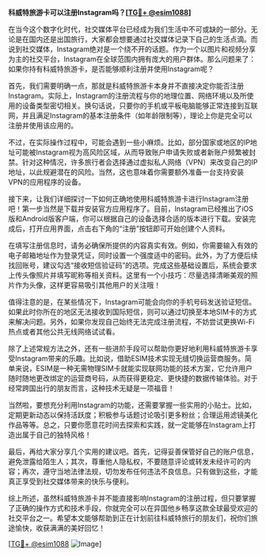 **科威特旅游卡可以注册Instagram吗？[[TG💪+ @esim1088](https://t.me/s/esim1088)]**

在当今这个数字化时代，社交媒体平台已经成为我们生活中不可或缺的一部分。无论是在国内还是出国旅行，大家都会想要通过社交媒体记录下自己的生活点滴。而说到社交媒体，Instagram绝对是一个绕不开的话题。作为一个以图片和视频分享为主的社交平台，Instagram在全球范围内拥有庞大的用户群体。那么问题来了：如果你持有科威特旅游卡，是否能够顺利注册并使用Instagram呢？

首先，我们需要明确一点，那就是科威特旅游卡本身并不直接决定你能否注册Instagram。实际上，Instagram的注册流程与你的地理位置、网络环境以及所使用的设备类型密切相关。换句话说，只要你的手机或平板电脑能够正常连接到互联网，并且满足Instagram的基本注册条件（如年龄限制等），理论上你是完全可以注册并使用该应用的。

不过，在实际操作过程中，可能会遇到一些小麻烦。比如，部分国家或地区的IP地址可能被Instagram视为高风险区域，从而导致账户申请失败或者新账户频繁被封禁。针对这种情况，许多旅行者会选择通过虚拟私人网络（VPN）来改变自己的IP地址，以此规避潜在的风险。当然，这也意味着你需要额外准备一台支持安装VPN的应用程序的设备。

接下来，让我们详细探讨一下如何正确地使用科威特旅游卡进行Instagram注册吧！第一步当然是下载并安装官方应用程序了。目前，Instagram已经推出了iOS版和Android版客户端，你可以根据自己的设备选择合适的版本进行下载。安装完成后，打开应用界面，点击右下角的“注册”按钮即可开始创建个人资料。

在填写注册信息时，请务必确保所提供的内容真实有效。例如，你需要输入有效的电子邮箱地址作为登录凭证，同时设置一个强度适中的密码。此外，为了方便后续找回账号，建议勾选“接收短信验证码”的选项。完成这些基础设置后，系统会要求上传头像照片并填写昵称等相关资料。这里有一个小技巧：尽量选择清晰美观的照片作为头像，这样更容易吸引其他用户的关注哦！

值得注意的是，在某些情况下，Instagram可能会向你的手机号码发送验证短信。如果此时你所在的地区无法接收到国际短信，则可以通过切换至本地SIM卡的方式来解决问题。另外，如果你发现自己始终无法完成注册流程，不妨尝试更换Wi-Fi热点或者其他公共无线网络试试看。

除了上述常规方法之外，还有一些进阶手段可以帮助你更好地利用科威特旅游卡享受Instagram带来的乐趣。比如说，借助ESIM技术实现无缝切换运营商服务。简单来说，ESIM是一种无需物理SIM卡就能实现联网功能的技术方案，它允许用户随时随地更改绑定的运营商号码，从而获得更稳定、更快捷的数据传输体验。对于经常跨国出行的朋友而言，这种技术无疑是一项福音！

当然啦，要想充分利用Instagram的功能，还需要掌握一些实用的小贴士。比如，定期更新动态以保持活跃度；积极参与话题讨论吸引更多粉丝；合理运用滤镜美化作品等等。总之，只要你愿意花时间去探索和实践，就一定能够在Instagram上打造出属于自己的独特风格！

最后，再给大家分享几个实用的建议吧。首先，记得妥善保管好自己的账户信息，避免泄露给陌生人；其次，尊重他人隐私权，不要随意评论或转发未经许可的内容；再次，遵守当地法律法规，切勿发布任何违法不良信息。只有做到这些，才能真正享受到社交媒体带来的快乐与便利。

综上所述，虽然科威特旅游卡并不能直接影响Instagram的注册过程，但只要掌握了正确的操作方式和技术手段，你就完全可以在异国他乡畅享这款全球最受欢迎的社交平台之一。希望本文能够帮助到正在计划前往科威特旅行的朋友们，祝你们旅途愉快，收获满满的美好回忆！

[[TG💪+ @esim1088](https://t.me/s/esim1088) ![Image](https://i.postimg.cc/4NQfJmqS/Snipaste-2025-05-13-00-14-12.png)]